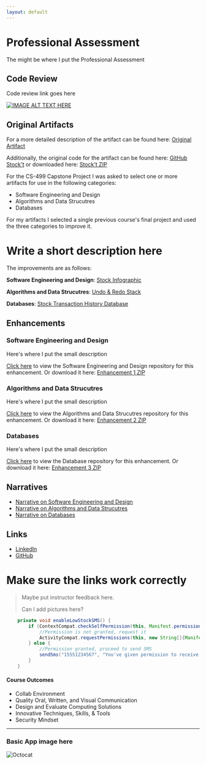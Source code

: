 ```yaml
---
layout: default
---
```


<!-- | [Home](https://ivypokorny.github.io/) | [About Me](https://ivypokorny.github.io/about) | [Code Review](https://ivypokorny.github.io/code-review) | [Original Artifact](https://ivypokorny.github.io/original-artifact) | [Enhancements](https://ivypokorny.github.io/enhancements) | [Narratives](https://ivypokorny.github.io/narratives) |  -->


# Professional Assessment

The might be where I put the Professional Assessment

## Code Review

Code review link goes here

[![IMAGE ALT TEXT HERE](https://img.youtube.com/vi/YOUTUBE_VIDEO_ID_HERE/0.jpg)](https://www.youtube.com/watch?v=YOUTUBE_VIDEO_ID_HERE)

## Original Artifacts

For a more detailed description of the artifact can be found here:  [Original Artifact](https://ivypokorny.github.io/original-artifact)

Additionally, the original code for the artifact can be found here: [GitHub Stock't](https://github.com/IvyPokorny/Stock-t_2) or downloaded here: [Stock't ZIP](Stock't_IvyPokorny_Original.zip)

For the CS-499 Capstone Project I was asked to select one or more artifacts for use in the following categories:

*   Software Engineering and Design
*   Algorithms and Data Strucutres
*   Databases

For my artifacts I selected a single previous course's final project and used the three categories to improve it.

# Write a short description here

The improvements are as follows:

**Software Engineering and Design**: [Stock Infographic](https://ivypokorny.github.io/enhancements#software-engineering-and-design)

**Algorithms and Data Strucutres**: [Undo & Redo Stack](https://ivypokorny.github.io/enhancements#algorithms-and-data-structures)

**Databases**: [Stock Transaction History Database](https://ivypokorny.github.io/enhancements#databases)

## Enhancements

###   Software Engineering and Design

Here's where I put the small description

[Click here](https://github.com/IvyPokorny/Stock-t_2/tree/499_Milestone2) to view the Software Engineering and Design repository for this enhancement. Or download it here: [Enhancement 1 ZIP](Stock-t_IvyPokorny_Improvement2.zip)

###   Algorithms and Data Strucutres

Here's where I put the small description

[Click here](https://github.com/IvyPokorny/Stock-t_2/tree/499_Milestone3) to view the Algorithms and Data Strucutres repository for this enhancement. Or download it here: [Enhancement 2 ZIP](Stock-t_IvyPokorny_Improvement2.zip)

###   Databases

Here's where I put the small description

[Click here](https://github.com/IvyPokorny/Stock-t_2/tree/499_Milestone4) to view the Database repository for this enhancement. Or download it here: [Enhancement 3 ZIP](Stock-t_IvyPokorny_Improvement2.zip)

## Narratives

* [Narrative on Software Engineering and Design](CS499_Milestone2.pdf)
* [Narrative on Algorithms and Data Strucutres](CS499_Milestone3.pdf)
* [Narrative on Databases](CS499_Milestone4.pdf)

## Links

* [LinkedIn](google.com)
* [GitHub](https://github.com/IvyPokorny)



# Make sure the links work correctly

> Maybe put instructor feedback here.
>
> Can I add pictures here?

```java
    private void enableLowStockSMS() {
        if (ContextCompat.checkSelfPermission(this, Manifest.permission.SEND_SMS) != PackageManager.PERMISSION_GRANTED) {
            //Permission is not granted, request it
            ActivityCompat.requestPermissions(this, new String[]{Manifest.permission.SEND_SMS}, SMS_PERMISSION_REQUEST_CODE);
        } else {
            //Permission granted, proceed to send SMS
            sendSms("15551234567", "You've given permission to receive texts");
        }
    }
```



#### Course Outcomes

*   Collab Environment
*   Quality Oral, Written, and Visual Communication
*   Design and Evaluate Computing Solutions
*   Innovative Techniques, Skills, & Tools
*   Security Mindset

* * *

### Basic App image here

![Octocat](https://github.githubassets.com/images/icons/emoji/octocat.png)

